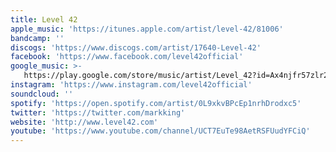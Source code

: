 ```yaml
---
title: Level 42
apple_music: 'https://itunes.apple.com/artist/level-42/81006'
bandcamp: ''
discogs: 'https://www.discogs.com/artist/17640-Level-42'
facebook: 'https://www.facebook.com/level42official'
google_music: >-
   https://play.google.com/store/music/artist/Level_42?id=Ax4njfr57zlr2yz2munwb2ntmge
instagram: 'https://www.instagram.com/level42official'
soundcloud: ''
spotify: 'https://open.spotify.com/artist/0L9xkvBPcEp1nrhDrodxc5'
twitter: 'https://twitter.com/markking'
website: 'http://www.level42.com'
youtube: 'https://www.youtube.com/channel/UCT7EuTe98AetRSFUudYFCiQ'
---
```

